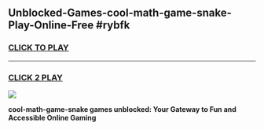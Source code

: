 
## Unblocked-Games-cool-math-game-snake-Play-Online-Free #rybfk
<h3>
<a href="https://us.freeplayer.one?title=cool-math-game-snake&ref=10M">CLICK TO PLAY</a></h3>
<hr>

<h3>
<a href="https://us.freeplayer.one?title=cool-math-game-snake&ref=10M">CLICK 2 PLAY</a>
  
</h3>

<a href="https://us.freeplayer.one?title=cool-math-game-snake&ref=10M"><img src="https://clearcache.store/games.png"></a>


**cool-math-game-snake games unblocked: Your Gateway to Fun and Accessible Online Gaming**
